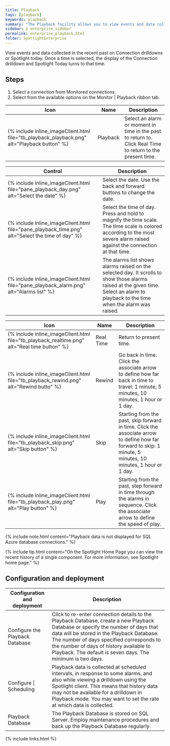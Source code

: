 ```yaml
---
title: Playback
tags: [playback]
keywords: playback
summary: "The Playback facility allows you to view events and data collected in the recent past on a Connection drilldown or Spotlight Today. Playback time to capture the event or moment in Spotlight as though it was happening in real time."
sidebar: p_enterprise_sidebar
permalink: enterprise_playback.html
folder: SpotlightEnterprise
---
```



View events and data collected in the recent past on Connection drilldowns or Spotlight today. Once a time is selected, the display of the Connection drilldown and Spotlight Today turns to that time.

## Steps

1. Select a connection from Monitored connections.
2. Select from the available options on the Monitor \| Playback ribbon tab.


Icon | Name | Description
-----|------|------------
{% include inline_imageClient.html file="tb_playback_playback.png" alt="Playback button" %} | Playback | Select an alarm or moment in time in the past to return to. Click Real Time to return to the present time.

Control | Description
--------|-------------
{% include inline_imageClient.html file="pane_playback_day.png" alt="Select the date" %}  | Select the date. Use the back and forward buttons to change the date.
{% include inline_imageClient.html file="pane_playback_time.png" alt="Select the time of day" %}  | Select the time of day. Press and hold to magnify the time scale. The time scale is colored according to the most severe alarm raised against the connection at that time.
{% include inline_imageClient.html file="pane_playback_alarm.png" alt="Alarms list" %}   | The alarms list shows alarms raised on the selected day. It scrolls to show those alarms raised at the given time. Select an alarm to playback to the time when the alarm was raised.


Icon | Name | Description
-----|-----------|------------------------
{% include inline_imageClient.html file="tb_playback_realtime.png" alt="Real time button" %}  | Real Time | Return to present time.
{% include inline_imageClient.html file="tb_playback_rewind.png" alt="Rewind butto" %} | Rewind | Go back in time. Click the associate arrow to define how far back in time to travel: 1 minute, 5 minutes, 10 minutes, 1 hour or 1 day.
{% include inline_imageClient.html file="tb_playback_skip.png" alt="Skip button" %} | Skip | Starting from the past, skip forward in time. Click the associate arrow to define how far forward to skip: 1 minute, 5 minutes, 10 minutes, 1 hour or 1 day.
{% include inline_imageClient.html file="tb_playback_play.png" alt="Play button" %} | Play | Starting from the past, step forward in time through the alarms in sequence. Click the associate arrow to define the speed of play.

 {% include note.html content="Playback data is not displayed for SQL Azure database connections." %}

 {% include tip.html content="On the Spotlight Home Page you can view the recent history of a single component. For more information, see Spotlight home page." %}


## Configuration and deployment

Configuration and deployment | Description
-----------------------------|------------
Configure the Playback Database | Click to re-enter connection details to the Playback Database, create a new Playback Database or specify the number of days that data will be stored in the Playback Database. The number of days specified corresponds to the number of days of history available to Playback. The default is seven days. The minimum is two days.
Configure \| Scheduling  | Playback data is collected at scheduled intervals, in response to some alarms, and also while viewing a drilldown using the Spotlight client. This means that history data may not be available for a drilldown in Playback mode. You may want to set the rate at which data is collected.
Playback Database | The Playback Database is stored on SQL Server. Employ maintenance procedures and back up the Playback Database regularly.

{% include links.html %}
